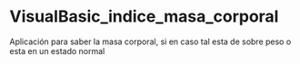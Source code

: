 # VisualBasic_indice_masa_corporal

Aplicación para saber la masa corporal, si en caso tal esta de sobre peso o esta en un estado normal
